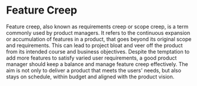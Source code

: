 # Feature Creep

Feature creep, also known as requirements creep or scope creep, is a term commonly used by product managers. It refers to the continuous expansion or accumulation of features in a product, that goes beyond its original scope and requirements. This can lead to project bloat and veer off the product from its intended course and business objectives. Despite the temptation to add more features to satisfy varied user requirements, a good product manager should keep a balance and manage feature creep effectively. The aim is not only to deliver a product that meets the users' needs, but also stays on schedule, within budget and aligned with the product vision.